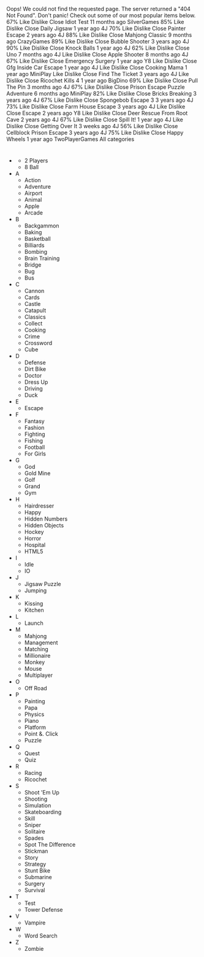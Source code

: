 Oops! We could not find the requested page. The server returned a "404 Not Found". Don't panic! Check out some of our most popular items below. 67% Like Dislike Close Idiot Test 11 months ago SilverGames 85% Like Dislike Close Daily Jigsaw 1 year ago 4J 70% Like Dislike Close Painter Escape 2 years ago 4J 88% Like Dislike Close Mahjong Classic 9 months ago CrazyGames 89% Like Dislike Close Bubble Shooter 3 years ago 4J 90% Like Dislike Close Knock Balls 1 year ago 4J 62% Like Dislike Close Uno 7 months ago 4J Like Dislike Close Apple Shooter 8 months ago 4J 67% Like Dislike Close Emergency Surgery 1 year ago Y8 Like Dislike Close Gfg Inside Car Escape 1 year ago 4J Like Dislike Close Cooking Mama 1 year ago MiniPlay Like Dislike Close Find The Ticket 3 years ago 4J Like Dislike Close Ricochet Kills 4 1 year ago BigDino 69% Like Dislike Close Pull The Pin 3 months ago 4J 67% Like Dislike Close Prison Escape Puzzle Adventure 6 months ago MiniPlay 82% Like Dislike Close Bricks Breaking 3 years ago 4J 67% Like Dislike Close Spongebob Escape 3 3 years ago 4J 73% Like Dislike Close Farm House Escape 3 years ago 4J Like Dislike Close Escape 2 years ago Y8 Like Dislike Close Deer Rescue From Root Cave 2 years ago 4J 67% Like Dislike Close Spill It! 1 year ago 4J Like Dislike Close Getting Over It 3 weeks ago 4J 56% Like Dislike Close Cellblock Prison Escape 3 years ago 4J 75% Like Dislike Close Happy Wheels 1 year ago TwoPlayerGames All categories

*   #
    *   2 Players
    *   8 Ball
*   A
    *   Action
    *   Adventure
    *   Airport
    *   Animal
    *   Apple
    *   Arcade
*   B
    *   Backgammon
    *   Baking
    *   Basketball
    *   Billiards
    *   Bombing
    *   Brain Training
    *   Bridge
    *   Bug
    *   Bus
*   C
    *   Cannon
    *   Cards
    *   Castle
    *   Catapult
    *   Classics
    *   Collect
    *   Cooking
    *   Crime
    *   Crossword
    *   Cube
*   D
    *   Defense
    *   Dirt Bike
    *   Doctor
    *   Dress Up
    *   Driving
    *   Duck
*   E
    *   Escape
*   F
    *   Fantasy
    *   Fashion
    *   Fighting
    *   Fishing
    *   Football
    *   For Girls
*   G
    *   God
    *   Gold Mine
    *   Golf
    *   Grand
    *   Gym
*   H
    *   Hairdresser
    *   Happy
    *   Hidden Numbers
    *   Hidden Objects
    *   Hockey
    *   Horror
    *   Hospital
    *   HTML5
*   I
    *   Idle
    *   IO
*   J
    *   Jigsaw Puzzle
    *   Jumping
*   K
    *   Kissing
    *   Kitchen
*   L
    *   Launch
*   M
    *   Mahjong
    *   Management
    *   Matching
    *   Millionaire
    *   Monkey
    *   Mouse
    *   Multiplayer
*   O
    *   Off Road
*   P
    *   Painting
    *   Papa
    *   Physics
    *   Piano
    *   Platform
    *   Point &. Click
    *   Puzzle
*   Q
    *   Quest
    *   Quiz
*   R
    *   Racing
    *   Ricochet
*   S
    *   Shoot 'Em Up
    *   Shooting
    *   Simulation
    *   Skateboarding
    *   Skill
    *   Sniper
    *   Solitaire
    *   Spades
    *   Spot The Difference
    *   Stickman
    *   Story
    *   Strategy
    *   Stunt Bike
    *   Submarine
    *   Surgery
    *   Survival
*   T
    *   Test
    *   Tower Defense
*   V
    *   Vampire
*   W
    *   Word Search
*   Z
    *   Zombie